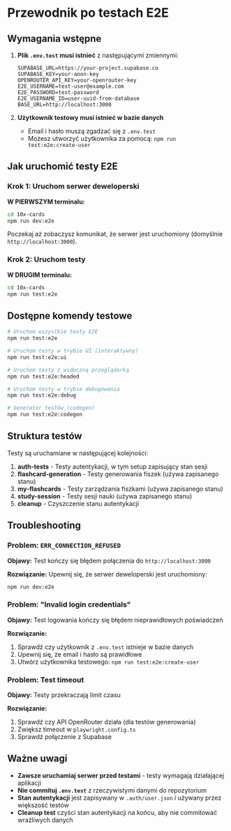 # Przewodnik po testach E2E

## Wymagania wstępne

1. **Plik `.env.test` musi istnieć** z następującymi zmiennymi:
   ```env
   SUPABASE_URL=https://your-project.supabase.co
   SUPABASE_KEY=your-anon-key
   OPENROUTER_API_KEY=your-openrouter-key
   E2E_USERNAME=test-user@example.com
   E2E_PASSWORD=test-password
   E2E_USERNAME_ID=user-uuid-from-database
   BASE_URL=http://localhost:3000
   ```

2. **Użytkownik testowy musi istnieć w bazie danych**
   - Email i hasło muszą zgadzać się z `.env.test`
   - Możesz utworzyć użytkownika za pomocą: `npm run test:e2e:create-user`

## Jak uruchomić testy E2E

### Krok 1: Uruchom serwer deweloperski

**W PIERWSZYM terminalu:**

```bash
cd 10x-cards
npm run dev:e2e
```

Poczekaj aż zobaczysz komunikat, że serwer jest uruchomiony (domyślnie `http://localhost:3000`).

### Krok 2: Uruchom testy

**W DRUGIM terminalu:**

```bash
cd 10x-cards
npm run test:e2e
```

## Dostępne komendy testowe

```bash
# Uruchom wszystkie testy E2E
npm run test:e2e

# Uruchom testy w trybie UI (interaktywny)
npm run test:e2e:ui

# Uruchom testy z widoczną przeglądarką
npm run test:e2e:headed

# Uruchom testy w trybie debugowania
npm run test:e2e:debug

# Generator testów (codegen)
npm run test:e2e:codegen
```

## Struktura testów

Testy są uruchamiane w następującej kolejności:

1. **auth-tests** - Testy autentykacji, w tym setup zapisujący stan sesji
2. **flashcard-generation** - Testy generowania fiszek (używa zapisanego stanu)
3. **my-flashcards** - Testy zarządzania fiszkami (używa zapisanego stanu)
4. **study-session** - Testy sesji nauki (używa zapisanego stanu)
5. **cleanup** - Czyszczenie stanu autentykacji

## Troubleshooting

### Problem: `ERR_CONNECTION_REFUSED`

**Objawy:** Test kończy się błędem połączenia do `http://localhost:3000`

**Rozwiązanie:** Upewnij się, że serwer deweloperski jest uruchomiony:
```bash
npm run dev:e2e
```

### Problem: "Invalid login credentials"

**Objawy:** Test logowania kończy się błędem nieprawidłowych poświadczeń

**Rozwiązanie:** 
1. Sprawdź czy użytkownik z `.env.test` istnieje w bazie danych
2. Upewnij się, że email i hasło są prawidłowe
3. Utwórz użytkownika testowego: `npm run test:e2e:create-user`

### Problem: Test timeout

**Objawy:** Testy przekraczają limit czasu

**Rozwiązanie:**
1. Sprawdź czy API OpenRouter działa (dla testów generowania)
2. Zwiększ timeout w `playwright.config.ts`
3. Sprawdź połączenie z Supabase

## Ważne uwagi

- **Zawsze uruchamiaj serwer przed testami** - testy wymagają działającej aplikacji
- **Nie commituj `.env.test`** z rzeczywistymi danymi do repozytorium
- **Stan autentykacji** jest zapisywany w `.auth/user.json` i używany przez większość testów
- **Cleanup test** czyści stan autentykacji na końcu, aby nie commitować wrażliwych danych

